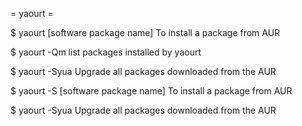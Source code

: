 = yaourt =

$ yaourt [software package name]
To install a package from AUR

$ yaourt -Qm
list packages installed by yaourt

$ yaourt -Syua
Upgrade all packages downloaded from the AUR


$ yaourt -S [software package name]
To install a package from AUR

$ yaourt -Syua
Upgrade all packages downloaded from the AUR

